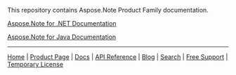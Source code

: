 This repository contains Aspose.Note Product Family documentation.

[Aspose.Note for .NET Documentation](net)

[Aspose.Note for Java Documentation](java)

------------
[Home](https://www.aspose.com/) | [Product Page](https://products.aspose.com/note/) | [Docs](https://docs.aspose.com/note/) | [API Reference](https://reference.aspose.com/note) | [Blog](https://blog.aspose.com/category/note/) | [Search](https://search.aspose.com/) | [Free Support](https://forum.aspose.com/c/note/28) |  [Temporary License](https://purchase.aspose.com/temporary-license)
